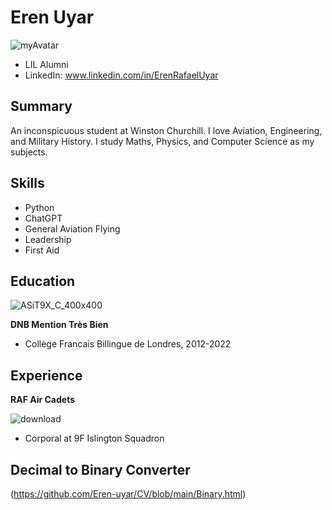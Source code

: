 # Eren Uyar
![myAvatar](https://github.com/Eren-uyar/CV/assets/146925721/d1d0fe9a-eece-49bf-92b3-3a83ad45cbf2)
* LIL Alumni
* LinkedIn: www.linkedin.com/in/ErenRafaelUyar
## Summary
An inconspicuous student at Winston Churchill. I love Aviation, Engineering, and Military History. I study Maths, Physics, and Computer Science as my subjects.
## Skills
* Python
* ChatGPT
* General Aviation Flying
* Leadership
* First Aid
## Education
![ASiT9X_C_400x400](https://github.com/Eren-uyar/CV/assets/146925721/ad557573-6512-461f-a288-c41f32b6106a)

**DNB Mention Très Bien**
* Collège Francais Billingue de Londres, 2012-2022
## Experience
**RAF Air Cadets**

![download](https://github.com/Eren-uyar/CV/assets/146925721/bf88cd64-8b9d-4573-9a11-f4ce6f2865f2)

* Corporal at 9F Islington Squadron

## Decimal to Binary Converter
(https://github.com/Eren-uyar/CV/blob/main/Binary.html)
